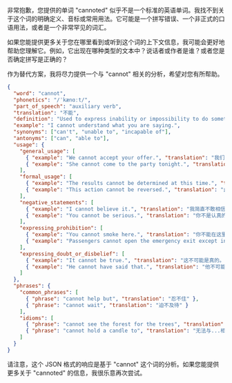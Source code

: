 非常抱歉，您提供的单词 "cannoted" 似乎不是一个标准的英语单词。我找不到关于这个词的明确定义、音标或常用用法。它可能是一个拼写错误、一个非正式的口语用法，或者是一个非常罕见的词汇。

如果您能提供更多关于您在哪里看到或听到这个词的上下文信息，我可能会更好地帮助您理解它。例如，它出现在哪种类型的文本中？说话者或作者是谁？或者您是否确定拼写是正确的？

作为替代方案，我将尽力提供一个与 "cannot" 相关的分析，希望对您有所帮助。

```json
{
  "word": "cannot",
  "phonetics": "/ˈkænɑːt/",
  "part_of_speech": "auxiliary verb",
  "translation": "不能",
  "definition": "Used to express inability or impossibility to do something.",
  "example": "I cannot understand what you are saying.",
  "synonyms": ["can't", "unable to", "incapable of"],
  "antonyms": ["can", "able to"],
  "usage": {
    "general_usage": [
      { "example": "We cannot accept your offer.", "translation": "我们不能接受你的提议。" },
      { "example": "She cannot come to the party tonight.", "translation": "她今晚不能来参加聚会。" }
    ],
    "formal_usage": [
      { "example": "The results cannot be determined at this time.", "translation": "目前无法确定结果。" },
      { "example": "This action cannot be reversed.", "translation": "此操作无法撤销。" }
    ],
    "negative_statements": [
      { "example": "I cannot believe it.", "translation": "我简直不敢相信。" },
      { "example": "You cannot be serious.", "translation": "你不是认真的吧。" }
    ],
    "expressing_prohibition": [
      { "example": "You cannot smoke here.", "translation": "你不能在这里吸烟。" },
      { "example": "Passengers cannot open the emergency exit except in an emergency.", "translation": "除非在紧急情况下，乘客不得打开紧急出口。" }
    ],
    "expressing_doubt_or_disbelief": [
      { "example": "It cannot be true.", "translation": "这不可能是真的。" },
      { "example": "He cannot have said that.", "translation": "他不可能说过那样的话。" }
    ]
  },
  "phrases": {
    "common_phrases": [
      { "phrase": "cannot help but", "translation": "忍不住" },
      { "phrase": "cannot wait", "translation": "迫不及待" }
    ],
    "idioms": [
      { "phrase": "cannot see the forest for the trees", "translation": "只见树木，不见森林" },
      { "phrase": "cannot hold a candle to", "translation": "无法与...相比" }
    ]
  }
}
```

请注意，这个 JSON 格式的响应是基于 "cannot" 这个词的分析。如果您能提供更多关于 "cannoted" 的信息，我很乐意再次尝试。
 